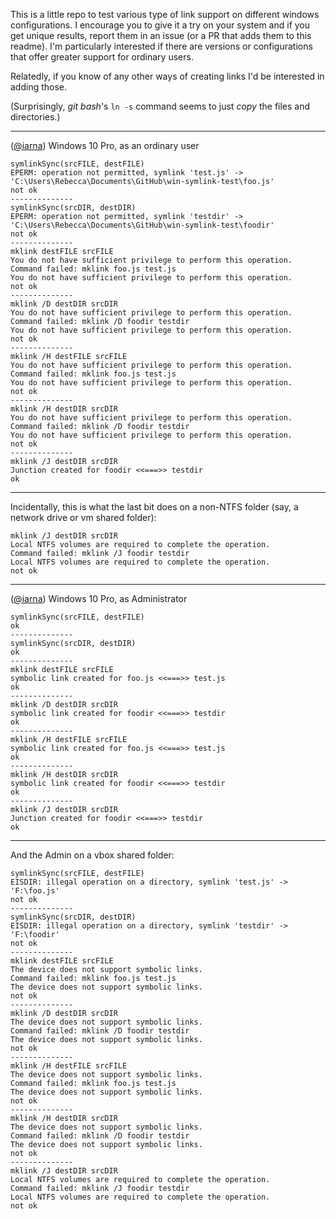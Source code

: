 This is a little repo to test various type of link support on different windows configurations. I encourage you to give it a try on your system and if you get unique results, report them in an issue (or a PR that adds them to this readme). I'm particularly interested if there are versions or configurations that offer greater support for ordinary users.

Relatedly, if you know of any other ways of creating links I'd be interested in adding those.

(Surprisingly, *git bash*'s `ln -s` command seems to just *copy* the files and directories.)

----

([@iarna](https://github.com/iarna)) Windows 10 Pro, as an ordinary user

```
symlinkSync(srcFILE, destFILE)
EPERM: operation not permitted, symlink 'test.js' -> 'C:\Users\Rebecca\Documents\GitHub\win-symlink-test\foo.js'
not ok
--------------
symlinkSync(srcDIR, destDIR)
EPERM: operation not permitted, symlink 'testdir' -> 'C:\Users\Rebecca\Documents\GitHub\win-symlink-test\foodir'
not ok
--------------
mklink destFILE srcFILE
You do not have sufficient privilege to perform this operation.
Command failed: mklink foo.js test.js
You do not have sufficient privilege to perform this operation.
not ok
--------------
mklink /D destDIR srcDIR
You do not have sufficient privilege to perform this operation.
Command failed: mklink /D foodir testdir
You do not have sufficient privilege to perform this operation.
not ok
--------------
mklink /H destFILE srcFILE
You do not have sufficient privilege to perform this operation.
Command failed: mklink foo.js test.js
You do not have sufficient privilege to perform this operation.
not ok
--------------
mklink /H destDIR srcDIR
You do not have sufficient privilege to perform this operation.
Command failed: mklink /D foodir testdir
You do not have sufficient privilege to perform this operation.
not ok
--------------
mklink /J destDIR srcDIR
Junction created for foodir <<===>> testdir
ok
```

---

Incidentally, this is what the last bit does on a non-NTFS folder (say, a
network drive or vm shared folder):

```
mklink /J destDIR srcDIR
Local NTFS volumes are required to complete the operation.
Command failed: mklink /J foodir testdir
Local NTFS volumes are required to complete the operation.
not ok
```

----

([@iarna](https://github.com/iarna)) Windows 10 Pro, as Administrator

```
symlinkSync(srcFILE, destFILE)
ok
--------------
symlinkSync(srcDIR, destDIR)
ok
--------------
mklink destFILE srcFILE
symbolic link created for foo.js <<===>> test.js
ok
--------------
mklink /D destDIR srcDIR
symbolic link created for foodir <<===>> testdir
ok
--------------
mklink /H destFILE srcFILE
symbolic link created for foo.js <<===>> test.js
ok
--------------
mklink /H destDIR srcDIR
symbolic link created for foodir <<===>> testdir
ok
--------------
mklink /J destDIR srcDIR
Junction created for foodir <<===>> testdir
ok
```

----

And the Admin on a vbox shared folder:

```
symlinkSync(srcFILE, destFILE)
EISDIR: illegal operation on a directory, symlink 'test.js' -> 'F:\foo.js'
not ok
--------------
symlinkSync(srcDIR, destDIR)
EISDIR: illegal operation on a directory, symlink 'testdir' -> 'F:\foodir'
not ok
--------------
mklink destFILE srcFILE
The device does not support symbolic links.
Command failed: mklink foo.js test.js
The device does not support symbolic links.
not ok
--------------
mklink /D destDIR srcDIR
The device does not support symbolic links.
Command failed: mklink /D foodir testdir
The device does not support symbolic links.
not ok
--------------
mklink /H destFILE srcFILE
The device does not support symbolic links.
Command failed: mklink foo.js test.js
The device does not support symbolic links.
not ok
--------------
mklink /H destDIR srcDIR
The device does not support symbolic links.
Command failed: mklink /D foodir testdir
The device does not support symbolic links.
not ok
--------------
mklink /J destDIR srcDIR
Local NTFS volumes are required to complete the operation.
Command failed: mklink /J foodir testdir
Local NTFS volumes are required to complete the operation.
not ok
```
